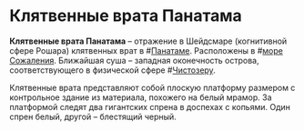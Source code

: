 # Клятвенные врата Панатама

**Клятвенные врата Панатама** – отражение в Шейдсмаре (когнитивной сфере Рошара) клятвенных врат в #[Панатаме](locations/panatham). Расположены в #[море Сожаления](locations/sea-of-regret). Ближайшая суша – западная оконечность острова, соответствующего в физической сфере #[Чистозеру](locations/purelake).

Клятвенные врата представляют собой плоскую платформу размером с контрольное здание из материала, похожего на белый мрамор. За платформой следят два гигантских спрена в доспехах с копьями. Один спрен белый, другой – блестящий черный.

